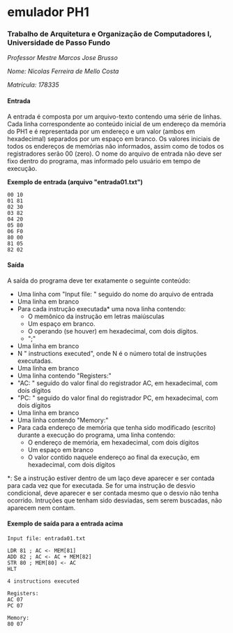 # emulador PH1
### Trabalho de Arquitetura e Organização de Computadores I, Universidade de Passo Fundo

_Professor Mestre Marcos Jose Brusso_

_Nome: Nicolas Ferreira de Mello Costa_

_Matrícula: 178335_

#### Entrada
A entrada é composta por um arquivo-texto contendo uma série de linhas. Cada linha correspondente ao conteúdo inicial de um endereço da memória do PH1 e é representada por um endereço e um valor (ambos em hexadecimal) separados por um espaço em branco. Os valores iniciais de todos os endereços de memórias não informados, assim como de todos os registradores serão 00 (zero). O nome do arquivo de entrada não deve ser fixo dentro do programa, mas informado pelo usuário em tempo de execução.

**Exemplo de entrada (arquivo "entrada01.txt")**
```
00 10
01 81
02 30
03 82
04 20
05 80
06 F0
80 00
81 05
82 02
```

#### Saída
A saída do programa deve ter exatamente o seguinte conteúdo:
* Uma linha com "Input file: " seguido do nome do arquivo de entrada
* Uma linha em branco
* Para cada instrução  executada* uma nova linha contendo:
  * O memônico da instrução em letras maiúsculas
  * Um espaço em branco.
  * O operando (se houver) em hexadecimal, com dois dígitos.
  * ";"
* Uma linha em branco
* N " instructions executed", onde N é o número total de instruções executadas.
* Uma linha em branco
* Uma linha contendo "Registers:"
* "AC: " seguido do valor final do registrador AC, em hexadecimal, com dois dígitos
* "PC: " seguido do valor final do registrador PC, em hexadecimal, com dois dígitos
* Uma linha em branco
* Uma linha contendo "Memory:"
* Para cada endereço de memória que tenha sido modificado (escrito) durante a execução do programa, uma linha contendo:
  * O endereço de memória, em hexadecimal, com dois dígitos
  * Um espaço em branco
  * O valor contido naquele endereço ao final da execução, em hexadecimal, com dois dígitos
  
*: Se a instrução estiver dentro de um laço deve aparecer e ser contada para cada vez que for executada. Se for uma instrução de desvio condicional, deve aparecer e ser contada mesmo que o desvio não tenha ocorrido. Intruções que tenham sido desviadas, sem serem buscadas, não aparecem nem contam.

#### Exemplo de saída para a entrada acima
```
Input file: entrada01.txt

LDR 81 ; AC <- MEM[81]
ADD 82 ; AC <- AC + MEM[82]
STR 80 ; MEM[80] <- AC
HLT

4 instructions executed

Registers:
AC 07
PC 07

Memory:
80 07
```

